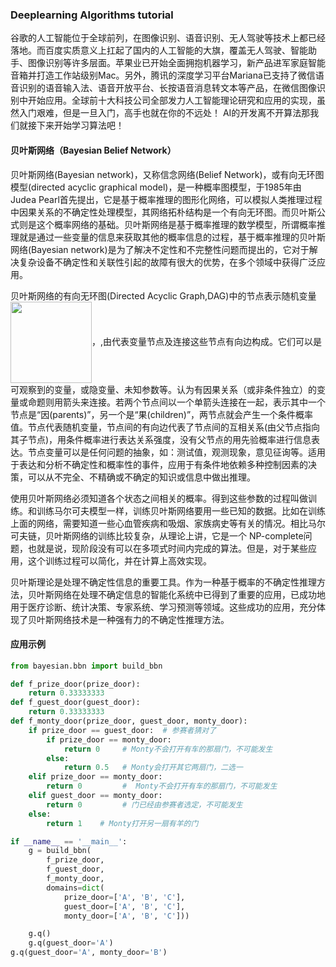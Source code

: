 ### Deeplearning Algorithms tutorial
谷歌的人工智能位于全球前列，在图像识别、语音识别、无人驾驶等技术上都已经落地。而百度实质意义上扛起了国内的人工智能的大旗，覆盖无人驾驶、智能助手、图像识别等许多层面。苹果业已开始全面拥抱机器学习，新产品进军家庭智能音箱并打造工作站级别Mac。另外，腾讯的深度学习平台Mariana已支持了微信语音识别的语音输入法、语音开放平台、长按语音消息转文本等产品，在微信图像识别中开始应用。全球前十大科技公司全部发力人工智能理论研究和应用的实现，虽然入门艰难，但是一旦入门，高手也就在你的不远处！
AI的开发离不开算法那我们就接下来开始学习算法吧！

#### 贝叶斯网络（Bayesian Belief Network）

贝叶斯网络(Bayesian network)，又称信念网络(Belief Network)，或有向无环图模型(directed acyclic graphical model)，是一种概率图模型，于1985年由Judea Pearl首先提出，它是基于概率推理的图形化网络，可以模拟人类推理过程中因果关系的不确定性处理模型，其网络拓朴结构是一个有向无环图。而贝叶斯公式则是这个概率网络的基础。贝叶斯网络是基于概率推理的数学模型，所谓概率推理就是通过一些变量的信息来获取其他的概率信息的过程，基于概率推理的贝叶斯网络(Bayesian network)是为了解决不定性和不完整性问题而提出的，它对于解决复杂设备不确定性和关联性引起的故障有很大的优势，在多个领域中获得广泛应用。

贝叶斯网络的有向无环图(Directed Acyclic Graph,DAG)中的节点表示随机变量<img width="130" align="center" src="../../images/218.jpg" />，,由代表变量节点及连接这些节点有向边构成。它们可以是可观察到的变量，或隐变量、未知参数等。认为有因果关系（或非条件独立）的变量或命题则用箭头来连接。若两个节点间以一个单箭头连接在一起，表示其中一个节点是“因(parents)”，另一个是“果(children)”，两节点就会产生一个条件概率值。节点代表随机变量，节点间的有向边代表了节点间的互相关系(由父节点指向其子节点)，用条件概率进行表达关系强度，没有父节点的用先验概率进行信息表达。节点变量可以是任何问题的抽象，如：测试值，观测现象，意见征询等。适用于表达和分析不确定性和概率性的事件，应用于有条件地依赖多种控制因素的决策，可以从不完全、不精确或不确定的知识或信息中做出推理。

使用贝叶斯网络必须知道各个状态之间相关的概率。得到这些参数的过程叫做训练。和训练马尔可夫模型一样，训练贝叶斯网络要用一些已知的数据。比如在训练上面的网络，需要知道一些心血管疾病和吸烟、家族病史等有关的情况。相比马尔可夫链，贝叶斯网络的训练比较复杂，从理论上讲，它是一个 NP-complete问题，也就是说，现阶段没有可以在多项式时间内完成的算法。但是，对于某些应用，这个训练过程可以简化，并在计算上高效实现。

贝叶斯理论是处理不确定性信息的重要工具。作为一种基于概率的不确定性推理方法，贝叶斯网络在处理不确定信息的智能化系统中已得到了重要的应用，已成功地用于医疗诊断、统计决策、专家系统、学习预测等领域。这些成功的应用，充分体现了贝叶斯网络技术是一种强有力的不确定性推理方法。

#### 应用示例


```python
from bayesian.bbn import build_bbn

def f_prize_door(prize_door):
    return 0.33333333
def f_guest_door(guest_door):
    return 0.33333333
def f_monty_door(prize_door, guest_door, monty_door):
    if prize_door == guest_door:  # 参赛者猜对了
        if prize_door == monty_door:
            return 0     # Monty不会打开有车的那扇门，不可能发生
        else:
            return 0.5   # Monty会打开其它两扇门，二选一
    elif prize_door == monty_door:
        return 0         #  Monty不会打开有车的那扇门，不可能发生
    elif guest_door == monty_door:
        return 0         # 门已经由参赛者选定，不可能发生
    else:
        return 1    # Monty打开另一扇有羊的门

if __name__ == '__main__':
    g = build_bbn(
        f_prize_door,
        f_guest_door,
        f_monty_door,
        domains=dict(
            prize_door=['A', 'B', 'C'],
            guest_door=['A', 'B', 'C'],
            monty_door=['A', 'B', 'C']))

    g.q()
    g.q(guest_door='A')
g.q(guest_door='A', monty_door='B')

```
